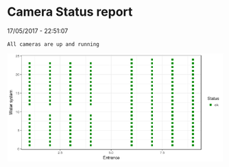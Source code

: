 Camera Status report
================
17/05/2017 - 22:51:07

    All cameras are up and running

![](camreport_files/figure-markdown_github/unnamed-chunk-2-1.png)
